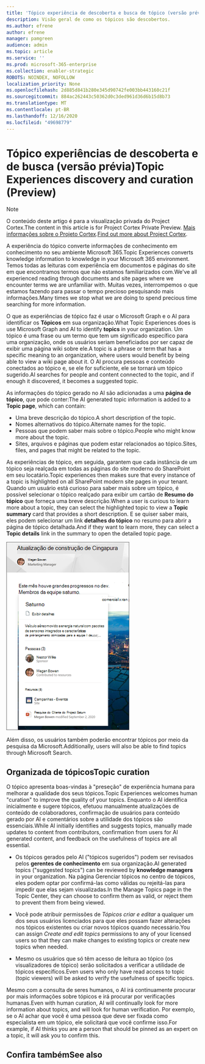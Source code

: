 ```yaml
---
title: 'Tópico experiência de descoberta e busca de tópico (versão prévia) '
description: Visão geral de como os tópicos são descobertos.
ms.author: efrene
author: efrene
manager: pamgreen
audience: admin
ms.topic: article
ms.service: ''
ms.prod: microsoft-365-enterprise
ms.collection: enabler-strategic
ROBOTS: NOINDEX, NOFOLLOW
localization_priority: None
ms.openlocfilehash: 2d885d841b280e345d90742fe003bb443160c21f
ms.sourcegitcommit: 884ac262443c50362d0c3ded961d36d6b15d8b73
ms.translationtype: MT
ms.contentlocale: pt-BR
ms.lasthandoff: 12/16/2020
ms.locfileid: "49698779"
---
```

# <a name="topic-experiences-discovery-and-curation-preview"></a><span data-ttu-id="3f88f-103">Tópico experiências de descoberta e de busca (versão prévia)</span><span class="sxs-lookup"><span data-stu-id="3f88f-103">Topic Experiences discovery and curation (Preview)</span></span>

> [!Note] 
> <span data-ttu-id="3f88f-104">O conteúdo deste artigo é para a visualização privada do Project Cortex.</span><span class="sxs-lookup"><span data-stu-id="3f88f-104">The content in this article is for Project Cortex Private Preview.</span></span> <span data-ttu-id="3f88f-105">[Mais informações sobre o Projeto Cortex](https://aka.ms/projectcortex).</span><span class="sxs-lookup"><span data-stu-id="3f88f-105">[Find out more about Project Cortex](https://aka.ms/projectcortex).</span></span>

<span data-ttu-id="3f88f-106">A experiência do tópico converte informações de conhecimento em conhecimento no seu ambiente Microsoft 365.</span><span class="sxs-lookup"><span data-stu-id="3f88f-106">Topic Experiences converts knowledge information to knowledge in your Microsoft 365 environment.</span></span> <span data-ttu-id="3f88f-107">Temos todas as leituras com experiência em documentos e páginas do site em que encontramos termos que não estamos familiarizados com.</span><span class="sxs-lookup"><span data-stu-id="3f88f-107">We've all experienced reading through documents and site pages where we encounter terms we are unfamiliar with.</span></span> <span data-ttu-id="3f88f-108">Muitas vezes, interrompemos o que estamos fazendo para passar o tempo precioso pesquisando mais informações.</span><span class="sxs-lookup"><span data-stu-id="3f88f-108">Many times we stop what we are doing to spend precious time searching for more information.</span></span>

<span data-ttu-id="3f88f-109">O que as experiências de tópico faz é usar o Microsoft Graph e o AI para identificar os **Tópicos** em sua organização.</span><span class="sxs-lookup"><span data-stu-id="3f88f-109">What Topic Experiences does is use Microsoft Graph and AI to identify **topics** in your organization.</span></span>  <span data-ttu-id="3f88f-110">Um tópico é uma frase ou um termo que tem um significado específico para uma organização, onde os usuários seriam beneficiados por ser capaz de exibir uma página wiki sobre ele.</span><span class="sxs-lookup"><span data-stu-id="3f88f-110">A topic is a phrase or term that has a specific meaning to an organization, where users would benefit by being able to view a wiki page about it.</span></span> <span data-ttu-id="3f88f-111">O AI procura pessoas e conteúdo conectados ao tópico e, se ele for suficiente, ele se tornará um tópico sugerido.</span><span class="sxs-lookup"><span data-stu-id="3f88f-111">AI searches for people and content connected to the topic, and if enough it discovered, it becomes a suggested topic.</span></span>

<span data-ttu-id="3f88f-112">As informações do tópico gerado no AI são adicionadas a uma **página de tópico**, que pode conter:</span><span class="sxs-lookup"><span data-stu-id="3f88f-112">The AI generated topic information is added to a **Topic page**, which can contain:</span></span>
- <span data-ttu-id="3f88f-113">Uma breve descrição do tópico.</span><span class="sxs-lookup"><span data-stu-id="3f88f-113">A short description of the topic.</span></span>
- <span data-ttu-id="3f88f-114">Nomes alternativos do tópico.</span><span class="sxs-lookup"><span data-stu-id="3f88f-114">Alternate names for the topic.</span></span>
- <span data-ttu-id="3f88f-115">Pessoas que podem saber mais sobre o tópico.</span><span class="sxs-lookup"><span data-stu-id="3f88f-115">People who might know more about the topic.</span></span>
- <span data-ttu-id="3f88f-116">Sites, arquivos e páginas que podem estar relacionados ao tópico.</span><span class="sxs-lookup"><span data-stu-id="3f88f-116">Sites, files, and pages that might be related to the topic.</span></span>

<span data-ttu-id="3f88f-117">As experiências de tópico, em seguida, garantem que cada instância de um tópico seja realçada em todas as páginas do site moderno do SharePoint em seu locatário.</span><span class="sxs-lookup"><span data-stu-id="3f88f-117">Topic experiences then makes sure that every instance of a topic is highlighted on all SharePoint modern site pages in your tenant.</span></span> <span data-ttu-id="3f88f-118">Quando um usuário está curioso para saber mais sobre um tópico, é possível selecionar o tópico realçado para exibir um cartão de **Resumo do tópico** que forneça uma breve descrição.</span><span class="sxs-lookup"><span data-stu-id="3f88f-118">When a user is curious to learn more about a topic, they can select the highlighted topic to view a **Topic summary** card that provides a short description.</span></span> <span data-ttu-id="3f88f-119">E se quiser saber mais, eles podem selecionar um link **detalhes do tópico** no resumo para abrir a página de tópico detalhada.</span><span class="sxs-lookup"><span data-stu-id="3f88f-119">And if they want to learn more, they can select a **Topic details** link in the summary to open the detailed topic page.</span></span>

![Destaques do tópico](../media/knowledge-management/saturn.png) </br>

<span data-ttu-id="3f88f-121">Além disso, os usuários também poderão encontrar tópicos por meio da pesquisa da Microsoft.</span><span class="sxs-lookup"><span data-stu-id="3f88f-121">Additionally, users will also be able to find topics through Microsoft Search.</span></span>


## <a name="topic-curation"></a><span data-ttu-id="3f88f-122">Organizada de tópicos</span><span class="sxs-lookup"><span data-stu-id="3f88f-122">Topic curation</span></span>

<span data-ttu-id="3f88f-123">O tópico apresenta boas-vindas à "preseção" de experiência humana para melhorar a qualidade dos seus tópicos.</span><span class="sxs-lookup"><span data-stu-id="3f88f-123">Topic Experiences welcomes human "curation" to improve the quality of your topics.</span></span> <span data-ttu-id="3f88f-124">Enquanto o AI identifica inicialmente e sugere tópicos, efetuou manualmente atualizações de conteúdo de colaboradores, confirmação de usuários para conteúdo gerado por AI e comentários sobre a utilidade dos tópicos são essenciais.</span><span class="sxs-lookup"><span data-stu-id="3f88f-124">While AI initially identifies and suggests topics, manually made updates to content from contributors, confirmation from users for AI generated content, and feedback on the usefulness of topics are all essential.</span></span>

- <span data-ttu-id="3f88f-125">Os tópicos gerados pelo AI ("tópicos sugeridos") podem ser revisados pelos **gerentes de conhecimento** em sua organização.</span><span class="sxs-lookup"><span data-stu-id="3f88f-125">AI generated topics ("suggested topics") can be reviewed by **knowledge managers** in your organization.</span></span> <span data-ttu-id="3f88f-126">Na página Gerenciar tópicos no centro de tópicos, eles podem optar por confirmá-las como válidas ou rejeitá-las para impedir que elas sejam visualizadas.</span><span class="sxs-lookup"><span data-stu-id="3f88f-126">In the Manage Topics page in the Topic Center, they can choose to confirm them as valid, or reject them to prevent them from being viewed.</span></span>

- <span data-ttu-id="3f88f-127">Você pode atribuir permissões de *Tópicos criar e editar* a qualquer um dos seus usuários licenciados para que eles possam fazer alterações nos tópicos existentes ou criar novos tópicos quando necessário.</span><span class="sxs-lookup"><span data-stu-id="3f88f-127">You can assign *Create and edit topics* permissions to any of your licensed users so that they can make changes to existing topics or create new topics when needed.</span></span> 

- <span data-ttu-id="3f88f-128">Mesmo os usuários que só têm acesso de leitura ao tópico (os visualizadores de tópico) serão solicitados a verificar a utilidade de tópicos específicos.</span><span class="sxs-lookup"><span data-stu-id="3f88f-128">Even users who only have read access to topic (topic viewers) will be asked to verify the usefulness of specific topics.</span></span>

<span data-ttu-id="3f88f-129">Mesmo com a consulta de seres humanos, o AI irá continuamente procurar por mais informações sobre tópicos e irá procurar por verificações humanas.</span><span class="sxs-lookup"><span data-stu-id="3f88f-129">Even with human curation, AI will continually look for more information about topics, and will look for human verification.</span></span> <span data-ttu-id="3f88f-130">Por exemplo, se o AI achar que você é uma pessoa que deve ser fixada como especialista em um tópico, ele solicitará que você confirme isso.</span><span class="sxs-lookup"><span data-stu-id="3f88f-130">For example, if AI thinks you are a person that should be pinned as an expert on a topic, it will ask you to confirm this.</span></span> 

















## <a name="see-also"></a><span data-ttu-id="3f88f-131">Confira também</span><span class="sxs-lookup"><span data-stu-id="3f88f-131">See also</span></span>



  






